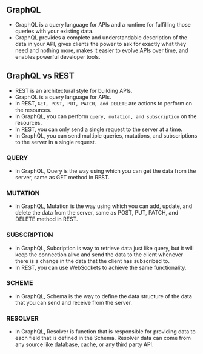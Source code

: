 ## GraphQL

- GraphQL is a query language for APIs and a runtime for fulfilling those queries with your existing data.
- GraphQL provides a complete and understandable description of the data in your API, gives clients the power to ask for exactly what they need and nothing more, makes it easier to evolve APIs over time, and enables powerful developer tools.

## GraphQL vs REST

- REST is an architectural style for building APIs.
- GraphQL is a query language for APIs.
- In REST, `GET, POST, PUT, PATCH, and DELETE` are actions to perform on the resources.
- In GraphQL, you can perform `query, mutation, and subscription` on the resources.
- In REST, you can only send a single request to the server at a time.
- In GraphQL, you can send multiple queries, mutations, and subscriptions to the server in a single request.

### QUERY

- In GraphQL, Query is the way using which you can get the data from the server, same as GET method in REST.

### MUTATION

- In GraphQL, Mutation is the way using which you can add, update, and delete the data from the server, same as POST, PUT, PATCH, and DELETE method in REST.

### SUBSCRIPTION

- In GraphQL, Subcription is way to retrieve data just like query, but it will keep the connection alive and send the data to the client whenever there is a change in the data that the client has subscribed to.
- In REST, you can use WebSockets to achieve the same functionality.

### SCHEME

- In GraphQL, Schema is the way to define the data structure of the data that you can send and receive from the server.

### RESOLVER

- In GraphQL, Resolver is function that is responsible for providing data to each field that is defined in the Schema. Resolver data can come from any source like database, cache, or any third party API.

